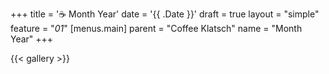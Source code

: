 +++
title = '☕ Month Year'
date = '{{ .Date }}'
draft = true
layout = "simple"
feature = "*01*"
[menus.main]
    parent = "Coffee Klatsch"
    name = "Month Year"
+++

{{< gallery >}}

